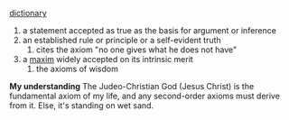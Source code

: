 [dictionary](https://www.merriam-webster.com/dictionary/axiom)
1. a statement accepted as true as the basis for argument or inference
2. an established rule or principle or a self-evident truth
	1. cites the axiom "no one gives what he does not have"
3. a [maxim](https://www.merriam-webster.com/dictionary/maxim) widely accepted on its intrinsic merit
	1. the axioms of wisdom

**My understanding**
The Judeo-Christian God (Jesus Christ) is the fundamental axiom of my life, and any second-order axioms must derive from it. Else, it's standing on wet sand.